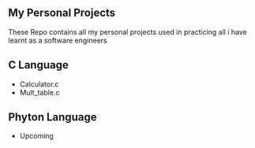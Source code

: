 My Personal Projects
---------------------------
These Repo contains all my personal projects used in practicing all i have learnt as a software engineers

 C Language
-----------------------------------
* Calculator.c
* Mult_table.c

 Phyton Language
---------------------------
* Upcoming


